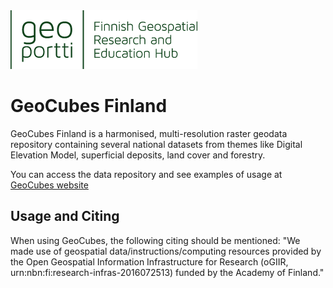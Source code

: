 <img src="https://github.com/geoportti/Logos/blob/master/geoportti_logo_300px.png">

# GeoCubes Finland
GeoCubes Finland is a harmonised, multi-resolution raster geodata repository containing several national datasets from themes like Digital Elevation Model, superficial deposits, land cover and forestry. 

You can access the data repository and see examples of usage at [GeoCubes website](http://86.50.168.160/geocubes)

## Usage and Citing
When using GeoCubes, the following citing should be mentioned:
"We made use of geospatial data/instructions/computing resources provided by the Open Geospatial Information Infrastructure for Research (oGIIR, urn:nbn:fi:research-infras-2016072513) funded by the Academy of Finland."
